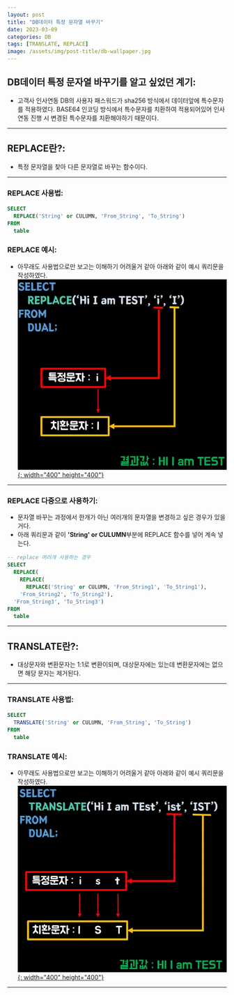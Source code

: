 ```yaml
---
layout: post
title: "DB데이터 특정 문자열 바꾸기"
date: 2023-03-09
categories: DB
tags: [TRANSLATE, REPLACE]
image: /assets/img/post-title/db-wallpaper.jpg
---
```


## DB데이터 특정 문자열 바꾸기를 알고 싶었던 계기:
- 고객사 인사연동 DB의 사용자 패스워드가 sha256 방식에서 데이터앞에 특수문자를 적용하였다. BASE64 인코딩 방식에서 특수문자를 치환하여 적용되어있어 인사연동 진행 시 변경된 특수문자를 치환해야하기 때문이다.

* * *

## REPLACE란?:
- 특정 문자열을 찾아 다른 문자열로 바꾸는 함수이다.

* * *

### REPLACE 사용법:
```sql
SELECT
  REPLACE('String' or CULUMN, 'From_String', 'To_String')
FROM
  table
```

### REPLACE 예시:
- 아무래도 사용법으로만 보고는 이해하기 어려울거 같아 아래와 같이 예시 쿼리문을 작성하였다.
[![텍스트](/assets/img/post/DB/REPLACE%20%EC%98%88%EC%8B%9C%20%EC%BF%BC%EB%A6%AC%EB%AC%B8.png){: width="400" height="400"}](/assets/img/post/DB/REPLACE%20%EC%98%88%EC%8B%9C%20%EC%BF%BC%EB%A6%AC%EB%AC%B8.png)

* * *

### REPLACE 다중으로 사용하기:
- 문자열 바꾸는 과정에서 한개가 아닌 여러개의 문자열을 변경하고 싶은 경우가 있을거다.
- 아래 쿼리문과 같이 **'String' or CULUMN**부분에 REPLACE 함수를 넣어 계속 넣는다.

```sql
-- replace 여러개 사용하는 경우
SELECT
  REPLACE(
    REPLACE(
      REPLACE('String' or CULUMN, 'From_String1', 'To_String1'), 
    'From_String2', 'To_String2'), 
  'From_String3', 'To_String3')
FROM
  table
```

* * *

## TRANSLATE란?:
- 대상문자와 변환문자는 1:1로 변환이되며, 대상문자에는 있는데 변환문자에는 없으면 해당 문자는 제거된다.

* * *

### TRANSLATE 사용법:
```sql
SELECT
  TRANSLATE('String' or CULUMN, 'From_String', 'To_String')
FROM
  table
```

### TRANSLATE 예시:
- 아무래도 사용법으로만 보고는 이해하기 어려울거 같아 아래와 같이 예시 쿼리문을 작성하였다.
[![텍스트](/assets/img/post/DB/Translate%20%EC%98%88%EC%8B%9C%20%EC%BF%BC%EB%A6%AC%EB%AC%B8.png){: width="400" height="400"}](/assets/img/post/DB/Translate%20%EC%98%88%EC%8B%9C%20%EC%BF%BC%EB%A6%AC%EB%AC%B8.png)

* * *